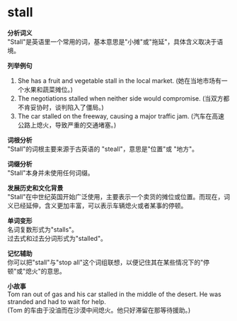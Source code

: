 # stall

**分析词义**  
"Stall"是英语里一个常用的词，基本意思是"小摊"或"拖延"，具体含义取决于语境。

  

**列举例句**

  

1.  She has a fruit and vegetable stall in the local market. (她在当地市场有一个水果和蔬菜摊位。)
2.  The negotiations stalled when neither side would compromise. (当双方都不肯妥协时，谈判陷入了僵局。)
3.  The car stalled on the freeway, causing a major traffic jam. (汽车在高速公路上熄火，导致严重的交通堵塞。)

  

**词根分析**  
"Stall"的词根主要来源于古英语的 "steall"，意思是"位置"或 "地方"。

  

**词缀分析**  
"Stall"本身并未使用任何词缀。

  

**发展历史和文化背景**  
"Stall"在中世纪英国开始广泛使用，主要表示一个卖货的摊位或位置。而现在，词义已经延伸，含义更加丰富，可以表示车辆熄火或者某事的停顿。

  

**单词变形**  
名词复数形式为"stalls"。  
过去式和过去分词形式为"stalled"。

  

**记忆辅助**  
你可以把"stall"与"stop all"这个词组联想，以便记住其在某些情况下的"停顿"或"熄火"的意思。

  

**小故事**  
Tom ran out of gas and his car stalled in the middle of the desert. He was stranded and had to wait for help.  
(Tom 的车由于没油而在沙漠中间熄火。他只好滞留在那等待援助。)
